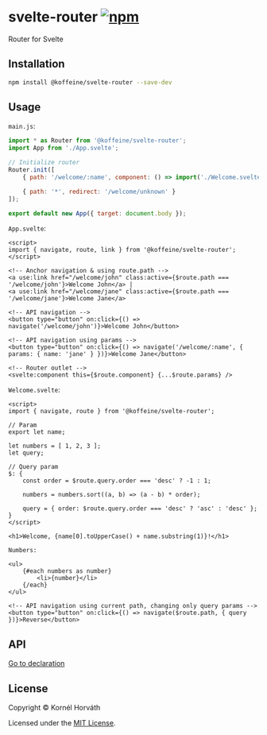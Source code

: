 <h1>
	svelte-router
	<a href="https://www.npmjs.com/package/@koffeine/svelte-router"><img alt="npm" src="https://img.shields.io/npm/v/@koffeine/svelte-router"></a>
</h1>

Router for Svelte

## Installation

```sh
npm install @koffeine/svelte-router --save-dev
```

## Usage

`main.js`:

```js
import * as Router from '@koffeine/svelte-router';
import App from './App.svelte';

// Initialize router
Router.init([
    { path: '/welcome/:name', component: () => import('./Welcome.svelte') },

    { path: '*', redirect: '/welcome/unknown' }
]);

export default new App({ target: document.body });
```

`App.svelte`:

```svelte
<script>
import { navigate, route, link } from '@koffeine/svelte-router';
</script>

<!-- Anchor navigation & using route.path -->
<a use:link href="/welcome/john" class:active={$route.path === '/welcome/john'}>Welcome John</a> |
<a use:link href="/welcome/jane" class:active={$route.path === '/welcome/jane'}>Welcome Jane</a>

<!-- API navigation -->
<button type="button" on:click={() => navigate('/welcome/john')}>Welcome John</button>

<!-- API navigation using params -->
<button type="button" on:click={() => navigate('/welcome/:name', { params: { name: 'jane' } })}>Welcome Jane</button>

<!-- Router outlet -->
<svelte:component this={$route.component} {...$route.params} />
```

`Welcome.svelte`:

```svelte
<script>
import { navigate, route } from '@koffeine/svelte-router';

// Param
export let name;

let numbers = [ 1, 2, 3 ];
let query;

// Query param
$: {
    const order = $route.query.order === 'desc' ? -1 : 1;

    numbers = numbers.sort((a, b) => (a - b) * order);

    query = { order: $route.query.order === 'desc' ? 'asc' : 'desc' };
}
</script>

<h1>Welcome, {name[0].toUpperCase() + name.substring(1)}!</h1>

Numbers:

<ul>
    {#each numbers as number}
        <li>{number}</li>
    {/each}
</ul>

<!-- API navigation using current path, changing only query params -->
<button type="button" on:click={() => navigate($route.path, { query })}>Reverse</button>
```

## API

<a href="https://github.com/koffeine/svelte-router/blob/master/types.d.ts">Go to declaration</a>

## License

Copyright © Kornél Horváth

Licensed under the [MIT License](https://raw.githubusercontent.com/koffeine/svelte-router/master/LICENSE).
